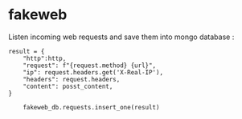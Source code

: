 # fakeweb

Listen incoming web requests and save them into mongo database :

```
result = {
    "http":http,
    "request": f"{request.method} {url}",
    "ip": request.headers.get('X-Real-IP'),
    "headers": request.headers,
    "content": posst_content,
}
   
    fakeweb_db.requests.insert_one(result)

``` 